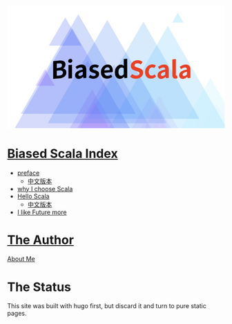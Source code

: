 ![](images/cover.jpg)

# [Biased Scala Index](https://biasedscala.blogspot.com/)

- [preface](preface.md.html)
	- [中文版本](开篇词.md.html)
- [why I choose Scala](00-why-I-choose-Scala.md.html)
- [Hello Scala](01-helloworld.md.html)
	- [中文版本](01-helloworld_zh.md.html)
- [I like Future more](02-I-like-Future-more.md.html)

# [The Author](https://afoo.me/whoami.html)

[About Me](https://afoo.me/whoami.html)


# The Status

This site was built with hugo first, but discard it and turn to pure static pages.